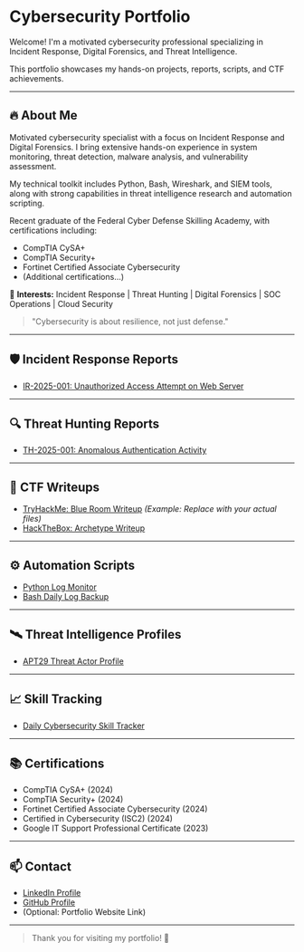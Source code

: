 # Cybersecurity Portfolio

Welcome! I'm a motivated cybersecurity professional specializing in Incident Response, Digital Forensics, and Threat Intelligence.

This portfolio showcases my hands-on projects, reports, scripts, and CTF achievements.

---

## 🔥 About Me

Motivated cybersecurity specialist with a focus on Incident Response and Digital Forensics. I bring extensive hands-on experience in system monitoring, threat detection, malware analysis, and vulnerability assessment.

My technical toolkit includes Python, Bash, Wireshark, and SIEM tools, along with strong capabilities in threat intelligence research and automation scripting.

Recent graduate of the Federal Cyber Defense Skilling Academy, with certifications including:
- CompTIA CySA+
- CompTIA Security+
- Fortinet Certified Associate Cybersecurity
- (Additional certifications...)

🔎 **Interests:** Incident Response | Threat Hunting | Digital Forensics | SOC Operations | Cloud Security

> "Cybersecurity is about resilience, not just defense."

---

## 🛡️ Incident Response Reports
- [IR-2025-001: Unauthorized Access Attempt on Web Server](Incident-Reports/IR-2025-001.md)

---

## 🔍 Threat Hunting Reports
- [TH-2025-001: Anomalous Authentication Activity](Threat-Hunting-Reports/TH-2025-001.md)

---

## 🧠 CTF Writeups
- [TryHackMe: Blue Room Writeup](CTF-Writeups/THM-Blue.md) *(Example: Replace with your actual files)*
- [HackTheBox: Archetype Writeup](CTF-Writeups/HTB-Archetype.md)

---

## ⚙️ Automation Scripts
- [Python Log Monitor](Scripts/Python-Log-Monitor.py)
- [Bash Daily Log Backup](Scripts/dailylogbackup.sh)

---

## 🛰️ Threat Intelligence Profiles
- [APT29 Threat Actor Profile](Threat-Intelligence/APT29.md)

---

## 📈 Skill Tracking
- [Daily Cybersecurity Skill Tracker](Skill-Trackers/Daily-Tracker.md)

---

## 📚 Certifications
- CompTIA CySA+ (2024)
- CompTIA Security+ (2024)
- Fortinet Certified Associate Cybersecurity (2024)
- Certified in Cybersecurity (ISC2) (2024)
- Google IT Support Professional Certificate (2023)

---

## 📫 Contact
- [LinkedIn Profile](https://www.linkedin.com/in/your-linkedin-here)
- [GitHub Profile](https://github.com/your-github-username)
- (Optional: Portfolio Website Link)

---

> Thank you for visiting my portfolio! 🚀
